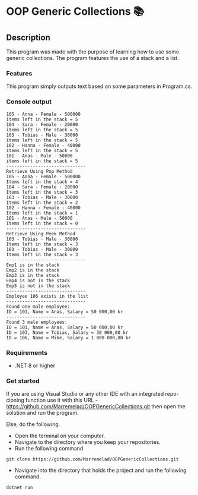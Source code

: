 # OOP Generic Collections 📚

## Description
This program was made with the purpose of learning how to use some generic collections. The program features the use of a stack and a list.

### Features
This program simply outputs text based on some parameters in Program.cs.

### Console output
```console
105 - Anna - Female - 500000
items left in the stack = 5
104 - Sara - Female - 20000
items left in the stack = 5
103 - Tobias - Male - 30000
items left in the stack = 5
102 - Hanna - Female - 40000
items left in the stack = 5
101 - Anas - Male - 50000
items left in the stack = 5
------------------------------
Retrieve Using Pop Method
105 - Anna - Female - 500000
Items left in the stack = 4
104 - Sara - Female - 20000
Items left in the stack = 3
103 - Tobias - Male - 30000
Items left in the stack = 2
102 - Hanna - Female - 40000
Items left in the stack = 1
101 - Anas - Male - 50000
Items left in the stack = 0
------------------------------
Retrieve Using Peek Method
103 - Tobias - Male - 30000
Items left in the stack = 3
103 - Tobias - Male - 30000
Items left in the stack = 3
------------------------------
Emp1 is in the stack
Emp2 is in the stack
Emp3 is in the stack
Emp4 is not in the stack
Emp5 is not in the stack
------------------------------
Employee 106 exists in the list
------------------------------
Found one male employee:
ID = 101, Name = Anas, Salary = 50 000,00 kr
------------------------------
Found 3 male employees:
ID = 101, Name = Anas, Salary = 50 000,00 kr
ID = 103, Name = Tobias, Salary = 30 000,00 kr
ID = 106, Name = Mike, Salary = 1 000 000,00 kr

```

### Requirements
* .NET 8 or higher

### Get started
If you are using Visual Studio or any other IDE with an integrated repo-cloning function use it with this URL - https://github.com/Marremelad/OOPGenericCollections.git
then open the solution and run the program.

Else, do the following.
* Open the terminal on your computer.
* Navigate to the directory where you keep your repositories.
* Run the following command
```console
git clone https://github.com/Marremelad/OOPGenericCollections.git        
```
* Navigate into the directory that holds the project and run the following command.
```console
dotnet run
```







